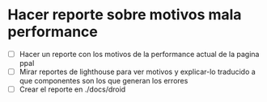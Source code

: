 # Hacer reporte sobre motivos mala performance
- [ ] Hacer un reporte con los motivos de la performance actual de la pagina ppal
- [ ] Mirar reportes de lighthouse para ver motivos y explicar-lo traducido a que componentes son los que generan los errores
- [ ] Crear el reporte en ./docs/droid